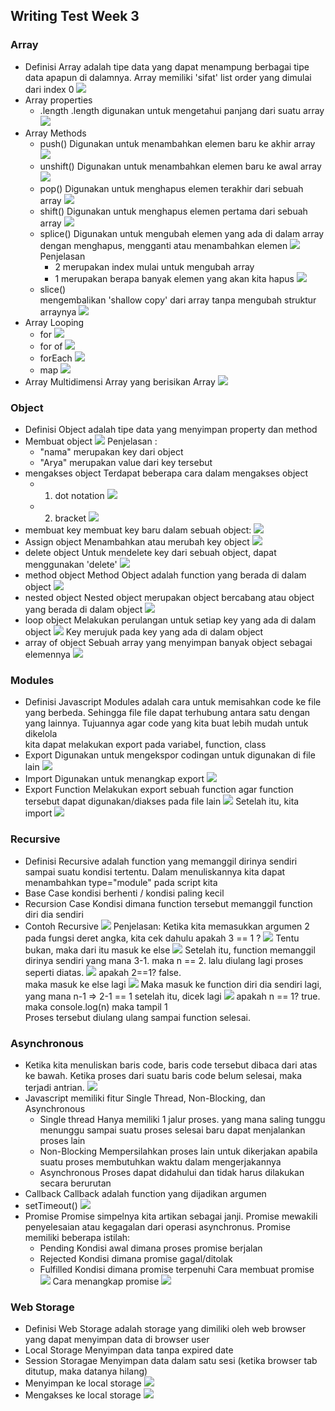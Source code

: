 ## Writing Test Week 3

### Array
- Definisi
 Array adalah tipe data yang dapat menampung berbagai tipe data apapun di dalamnya. Array memiliki 'sifat' list order yang dimulai dari index 0
![](asset/array.png)
- Array properties
  - .length 
    .length digunakan untuk mengetahui panjang dari suatu array
![](asset/array-length.png)
- Array Methods
  - push()
    Digunakan untuk menambahkan elemen baru ke akhir array
    ![](asset/push.png)
  - unshift()
    Digunakan untuk menambahkan elemen baru ke awal array
    ![](asset/unshift.png)
  - pop()
    Digunakan untuk menghapus elemen terakhir dari sebuah array
    ![](asset/pop.png)
  - shift() 
    Digunakan untuk menghapus elemen pertama dari sebuah array 
    ![](asset/shift.png)
  - splice()
    Digunakan untuk mengubah elemen yang ada di dalam array dengan menghapus, mengganti atau menambahkan elemen
    ![](asset/splice1.png)
    Penjelasan   
    - 2 merupakan index mulai untuk mengubah array
    - 1 merupakan berapa banyak elemen yang akan kita hapus
    ![](asset/splice2.png)
  - slice()  
    mengembalikan 'shallow copy' dari array tanpa mengubah struktur arraynya
    ![](asset/slice.png)
- Array Looping
    - for
    ![](asset/for%20loop.png)
    - for of
    ![](asset/for%20of.png)
    - forEach
    ![](asset/foreach.png)
    - map
    ![](asset/map.png)
- Array Multidimensi
Array yang berisikan Array
![](asset/arrmulti.png)
### Object
- Definisi
  Object adalah tipe data yang menyimpan property dan method 
- Membuat object
![](asset/object.png)
Penjelasan :
    - "nama" merupakan key dari object
    - "Arya" merupakan value dari key tersebut
- mengakses object
Terdapat beberapa cara dalam mengakses object
    - 1. dot notation
        ![](asset/dotnotation.png)
    - 2. bracket
       ![](asset/bracket.png) 
- membuat key
  membuat key baru dalam sebuah object:
  ![](asset/createkey.png)
- Assign object
  Menambahkan atau merubah key object
  ![](asset/assign.png)
- delete object
  Untuk mendelete key dari sebuah object, dapat menggunakan 'delete'
  ![](asset/delete.png)
- method object
  Method Object adalah function yang berada di dalam object
![](asset/method.png)
- nested object
  Nested object merupakan object bercabang atau object yang berada di dalam object
  ![](asset/nested.png)
- loop object
  Melakukan perulangan untuk setiap key yang ada di dalam object
  ![](asset/loop-obj.png)
  Key merujuk pada key yang ada di dalam object
- array of object
    Sebuah array yang menyimpan banyak object sebagai elemennya
    ![](asset/arrayofobject.png)
### Modules
- Definisi
  Javascript Modules adalah cara untuk memisahkan code ke file yang berbeda. Sehingga file file dapat terhubung antara satu dengan yang lainnya. Tujuannya agar code yang kita buat lebih mudah untuk dikelola   
  kita dapat melakukan export pada variabel, function, class
- Export
  Digunakan untuk mengekspor codingan untuk digunakan di file lain
  ![](asset/export.png)
- Import
  Digunakan untuk menangkap export
  ![](asset/import.png)
- Export Function 
  Melakukan export sebuah function agar function tersebut dapat digunakan/diakses pada file lain
  ![](asset/exportfunction.png)
  Setelah itu, kita import
  ![](asset/importfunction.png)
### Recursive
- Definisi 
  Recursive adalah function yang memanggil dirinya sendiri sampai suatu kondisi tertentu. Dalam menuliskannya kita dapat menambahkan type="module" pada script kita
- Base Case
  kondisi berhenti / kondisi paling kecil
- Recursion Case
  Kondisi dimana function tersebut memanggil function diri dia sendiri
- Contoh Recursive
  ![](asset/recursive.png)
  Penjelasan:
  Ketika kita memasukkan argumen 2 pada fungsi deret angka, kita cek dahulu apakah 3 == 1 ?
  ![](asset/exp1.png)
  Tentu bukan, maka dari itu masuk ke else 
  ![](asset/exp2.png)
  Setelah itu, function memanggil dirinya sendiri yang mana 3-1. maka n == 2. lalu diulang lagi proses seperti diatas. 
  ![](asset/exp1.png)
  apakah 2==1? false.   
  maka masuk ke else lagi
  ![](asset/exp2.png)
  Maka masuk ke function diri dia sendiri lagi, yang mana n-1 => 2-1 == 1 
  setelah itu, dicek lagi
  ![](asset/exp1.png)
  apakah n == 1? true.
  maka console.log(n) 
  maka tampil 1       
  Proses tersebut diulang ulang sampai function selesai.
### Asynchronous
- Ketika kita menuliskan baris code, baris code tersebut dibaca dari atas ke bawah. Ketika proses dari suatu baris code belum selesai, maka terjadi antrian.
  ![](asset/async.png)
- Javascript memiliki fitur Single Thread, Non-Blocking, dan Asynchronous
    - Single thread
        Hanya memiliki 1 jalur proses. yang mana saling tunggu menunggu sampai suatu proses selesai baru dapat menjalankan proses lain
    - Non-Blocking
        Mempersilahkan proses lain untuk dikerjakan apabila suatu proses membutuhkan waktu dalam mengerjakannya
    - Asynchronous
        Proses dapat didahului dan tidak harus dilakukan secara berurutan
- Callback
  Callback adalah function yang dijadikan argumen
- setTimeout()
  ![](asset/settimeout.png)
- Promise
  Promise simpelnya kita artikan sebagai janji. Promise mewakili penyelesaian atau kegagalan dari operasi asynchronus. Promise memiliki beberapa istilah:
    - Pending
        Kondisi awal dimana proses promise berjalan
    - Rejected
        Kondisi dimana promise gagal/ditolak
    - Fulfilled
        Kondisi dimana promise terpenuhi
  Cara membuat promise
  ![](asset/newPromise.png)
  Cara menangkap promise
  ![](asset/promisesexc.png)
### Web Storage
- Definisi
  Web Storage adalah storage yang dimiliki oleh web browser yang dapat menyimpan data di browser user
- Local Storage
  Menyimpan data tanpa expired date
- Session Storagae
  Menyimpan data dalam satu sesi (ketika browser tab ditutup, maka datanya hilang)
- Menyimpan ke local storage
  ![](asset/setitem.png)
- Mengakses ke local storage
  ![](asset/getitem.png)